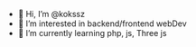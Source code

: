 
- 👋 Hi, I’m @kokssz
- 👀 I’m interested in backend/frontend webDev
- 🌱 I’m currently learning php, js, Three js



<!---
kokssz/kokssz is a ✨ special ✨ repository because its `README.md` (this file) appears on your GitHub profile.
You can click the Preview link to take a look at your changes.
--->
